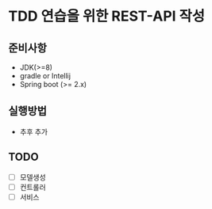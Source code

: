 # TDD 연습을 위한 REST-API 작성

## 준비사항
* JDK(>=8)
* gradle or Intellij
* Spring boot (>= 2.x)
## 실행방법
* 추후 추가
## TODO
-[ ] 모델생성
-[ ] 컨트롤러
-[ ] 서비스
